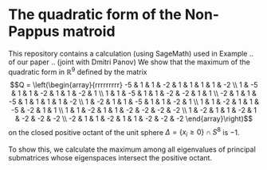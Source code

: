 # The quadratic form of the Non-Pappus matroid
This repository contains a calculation (using SageMath) used in Example .. of our paper .. (joint with Dmitri Panov)
We show that the maximum of the quadratic form in $\mathbb{R}^9$ defined by the matrix
$$Q = \left(\begin{array}{rrrrrrrrr}
-5 & 1 & 1 & -2 & 1 & 1 & 1 & 1 & -2 \\
1 & -5 & 1 & 1 & -2 & 1 & 1 & -2 & 1 \\
1 & 1 & -5 & 1 & 1 & -2 & -2 & 1 & 1 \\
-2 & 1 & 1 & -5 & 1 & 1 & 1 & 1 & -2 \\
1 & -2 & 1 & 1 & -5 & 1 & 1 & -2 & 1 \\
1 & 1 & -2 & 1 & 1 & -5 & -2 & 1 & 1 \\
1 & 1 & -2 & 1 & 1 & -2 & -2 & -2 & -2 \\
1 & -2 & 1 & 1 & -2 & 1 & -2 & -2 & -2 \\
-2 & 1 & 1 & -2 & 1 & 1 & -2 & -2 & -2
\end{array}\right)$$
on the closed positive octant of the unit sphere $\Delta = \{x_i \geq 0\} \cap S^8$ is $-1$.

To show this, we calculate the maximum among all eigenvalues of principal submatrices whose eigenspaces intersect the positive octant. 
